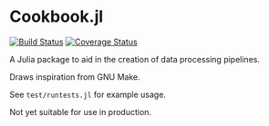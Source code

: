 # Cookbook.jl

[![Build 
Status](https://travis-ci.org/tom--lee/Cookbook.jl.svg?branch=master)](https://travis-ci.org/tom--lee/Cookbook.jl)
[![Coverage Status](https://coveralls.io/repos/tom--lee/Cookbook.jl/badge.svg?branch=master)](https://coveralls.io/r/tom--lee/Cookbook.jl?branch=master)


A Julia package to aid in the creation of data processing pipelines.

Draws inspiration from GNU Make.

See `test/runtests.jl` for example usage.

Not yet suitable for use in production.

